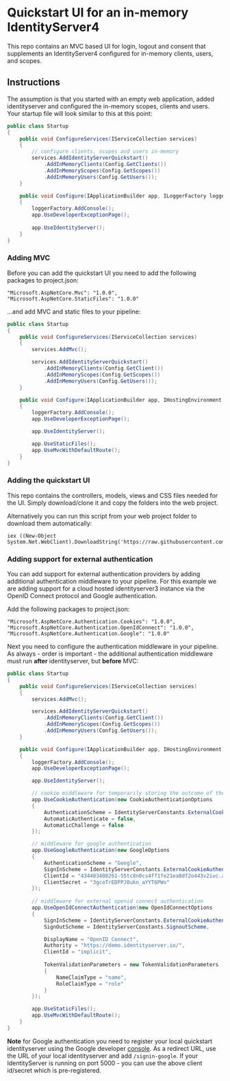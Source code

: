 # Quickstart UI for an in-memory IdentityServer4

This repo contains an MVC based UI for login, logout and consent that supplements an IdentityServer4 configured for in-memory clients, users, and scopes.

## Instructions

The assumption is that you started with an empty web application, added identityserver and configured the in-memory scopes, clients and users. Your startup file will look similar to this at this point:

```csharp
public class Startup
{
    public void ConfigureServices(IServiceCollection services)
    {
        // configure clients, scopes and users in-memory
        services.AddIdentityServerQuickstart()
            .AddInMemoryClients(Config.GetClients())
            .AddInMemoryScopes(Config.GetScopes())
            .AddInMemoryUsers(Config.GetUsers());
    }

    public void Configure(IApplicationBuilder app, ILoggerFactory loggerFactory)
    {
        loggerFactory.AddConsole();
        app.UseDeveloperExceptionPage();
      
        app.UseIdentityServer();
    }
}
```

### Adding MVC
Before you can add the quickstart UI you need to add the following packages to project.json:

```
"Microsoft.AspNetCore.Mvc": "1.0.0",
"Microsoft.AspNetCore.StaticFiles": "1.0.0"
```

...and add MVC and static files to your pipeline:

```csharp
public class Startup
{
    public void ConfigureServices(IServiceCollection services)
    {
        services.AddMvc();

        services.AddIdentityServerQuickstart()
            .AddInMemoryClients(Config.GetClient())
            .AddInMemoryScopes(Config.GetScopes())
            .AddInMemoryUsers(Config.GetUsers());
    }

    public void Configure(IApplicationBuilder app, IHostingEnvironment env, ILoggerFactory loggerFactory)
    {
        loggerFactory.AddConsole();
        app.UseDeveloperExceptionPage();

        app.UseIdentityServer();

        app.UseStaticFiles();
        app.UseMvcWithDefaultRoute();
    }
}
```

### Adding the quickstart UI

This repo contains the controllers, models, views and CSS files needed for the UI. Simply download/clone it and copy the folders into the web project.

Alternatively you can run this script from your web project folder to download them automatically:

```
iex ((New-Object System.Net.WebClient).DownloadString('https://raw.githubusercontent.com/IdentityServer/IdentityServer4.Quickstart.UI/dev/get.ps1'))
``` 

### Adding support for external authentication

You can add support for external authentication providers by adding additional authentication middleware to your pipeline.
For this example we are adding support for a cloud hosted identityserver3 instance via the OpenID Connect protocol and Google authentication.

Add the following packages to project.json:

```
"Microsoft.AspNetCore.Authentication.Cookies": "1.0.0",
"Microsoft.AspNetCore.Authentication.OpenIdConnect": "1.0.0",
"Microsoft.AspNetCore.Authentication.Google": "1.0.0"
```

Next you need to configure the authentication middleware in your pipeline. As always - order is important - the additional authentication middleware must run **after** identityserver, but **before** MVC:

```csharp
public class Startup
{
    public void ConfigureServices(IServiceCollection services)
    {
        services.AddMvc();

        services.AddIdentityServerQuickstart()
            .AddInMemoryClients(Config.GetClient())
            .AddInMemoryScopes(Config.GetScopes())
            .AddInMemoryUsers(Config.GetUsers());
    }

    public void Configure(IApplicationBuilder app, IHostingEnvironment env, ILoggerFactory loggerFactory)
    {
        loggerFactory.AddConsole();
        app.UseDeveloperExceptionPage();

        app.UseIdentityServer();

        // cookie middleware for temporarily storing the outcome of the external authentication
        app.UseCookieAuthentication(new CookieAuthenticationOptions
        {
            AuthenticationScheme = IdentityServerConstants.ExternalCookieAuthenticationScheme,
            AutomaticAuthenticate = false,
            AutomaticChallenge = false
        });

        // middleware for google authentication
        app.UseGoogleAuthentication(new GoogleOptions
        {
            AuthenticationScheme = "Google",
            SignInScheme = IdentityServerConstants.ExternalCookieAuthenticationScheme,
            ClientId = "434483408261-55tc8n0cs4ff1fe21ea8df2o443v2iuc.apps.googleusercontent.com",
            ClientSecret = "3gcoTrEDPPJ0ukn_aYYT6PWo"
        });
        
        // middleware for external openid connect authentication
        app.UseOpenIdConnectAuthentication(new OpenIdConnectOptions
        {
            SignInScheme = IdentityServerConstants.ExternalCookieAuthenticationScheme,
            SignOutScheme = IdentityServerConstants.SignoutScheme,

            DisplayName = "OpenID Connect",
            Authority = "https://demo.identityserver.io/",
            ClientId = "implicit",
                
            TokenValidationParameters = new TokenValidationParameters
            {
                NameClaimType = "name",
                RoleClaimType = "role"
            }
        });

        app.UseStaticFiles();
        app.UseMvcWithDefaultRoute();
    }
}
```

**Note** for Google authentication you need to register your local quickstart identityserver using the Google developer [console](https://console.developers.google.com). As a redirect URL, use the URL of your local identityserver and add `/signin-google`.
If your IdentityServer is running on port 5000 - you can use the above client id/secret which is pre-registered.
